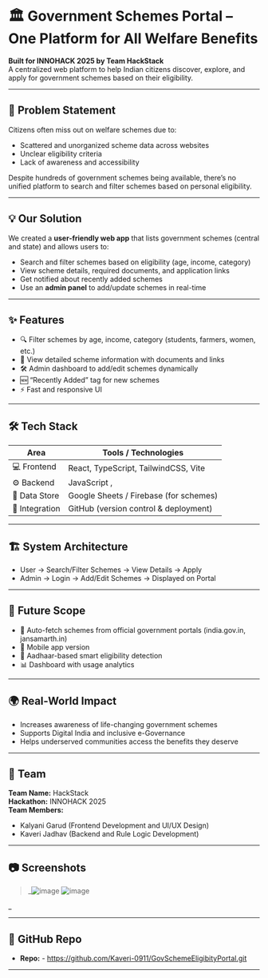 # 🏛️ Government Schemes Portal – One Platform for All Welfare Benefits

**Built for INNOHACK 2025 by Team HackStack**  
A centralized web platform to help Indian citizens discover, explore, and apply for government schemes based on their eligibility.

---

## 📌 Problem Statement

Citizens often miss out on welfare schemes due to:
- Scattered and unorganized scheme data across websites
- Unclear eligibility criteria
- Lack of awareness and accessibility

Despite hundreds of government schemes being available, there’s no unified platform to search and filter schemes based on personal eligibility.

---

## 💡 Our Solution

We created a **user-friendly web app** that lists government schemes (central and state) and allows users to:
- Search and filter schemes based on eligibility (age, income, category)
- View scheme details, required documents, and application links
- Get notified about recently added schemes
- Use an **admin panel** to add/update schemes in real-time

---

## ✨ Features

- 🔍 Filter schemes by age, income, category (students, farmers, women, etc.)
- 📄 View detailed scheme information with documents and links
- 🛠️ Admin dashboard to add/edit schemes dynamically
- 🆕 “Recently Added” tag for new schemes
- ⚡ Fast and responsive UI

---

## 🛠️ Tech Stack

| Area            | Tools / Technologies                   |
|-----------------|----------------------------------------|
| 💻 Frontend     | React, TypeScript, TailwindCSS, Vite   |
| ⚙️ Backend      | JavaScript ,        |
| 🧮 Data Store   | Google Sheets / Firebase (for schemes) |
| 🔗 Integration  | GitHub (version control & deployment)  |

---

## 🏗️ System Architecture

- User → Search/Filter Schemes → View Details → Apply
- Admin → Login → Add/Edit Schemes → Displayed on Portal
  
---

## 🚀 Future Scope

- 🤖 Auto-fetch schemes from official government portals (india.gov.in, jansamarth.in)
- 📱 Mobile app version
- 🧠 Aadhaar-based smart eligibility detection
- 📊 Dashboard with usage analytics

---

## 🌍 Real-World Impact

- Increases awareness of life-changing government schemes
- Supports Digital India and inclusive e-Governance
- Helps underserved communities access the benefits they deserve

---

## 👥 Team

**Team Name:** HackStack  
**Hackathon:** INNOHACK 2025  
**Team Members:**
- Kalyani Garud (Frontend Development and UI/UX Design)
- Kaveri Jadhav (Backend and Rule Logic Development)

---

## 📷 Screenshots

> _![image](https://github.com/user-attachments/assets/ab33d8b7-3821-4d67-9431-0be833af8145)
> ![image](https://github.com/user-attachments/assets/8bbf2da2-b5ed-49fe-b3f7-87d174864475)

_

---

## 🔗 GitHub Repo 

- **Repo:** - https://github.com/Kaveri-0911/GovSchemeEligibityPortal.git 


---

